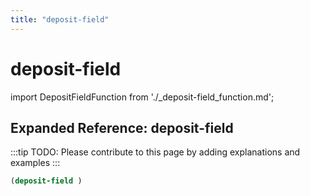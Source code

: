 ```yaml
---
title: "deposit-field"
---
```


# deposit-field

import DepositFieldFunction from './_deposit-field_function.md';

<DepositFieldFunction />

## Expanded Reference: deposit-field

:::tip
TODO: Please contribute to this page by adding explanations and examples
:::

```lisp
(deposit-field )
```

